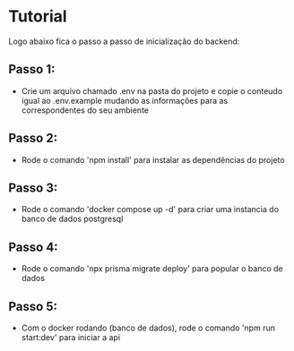 # Tutorial

Logo abaixo fica o passo a passo de inicialização do backend:

## Passo 1:

-   Crie um arquivo chamado .env na pasta do projeto e copie o conteudo igual ao .env.example mudando as informações para as correspondentes do seu ambiente

## Passo 2:

-   Rode o comando 'npm install' para instalar as dependências do projeto

## Passo 3:

-   Rode o comando 'docker compose up -d' para criar uma instancia do banco de dados postgresql

## Passo 4:

-   Rode o comando 'npx prisma migrate deploy' para popular o banco de dados

## Passo 5:

-   Com o docker rodando (banco de dados), rode o comando 'npm run start:dev' para iniciar a api
